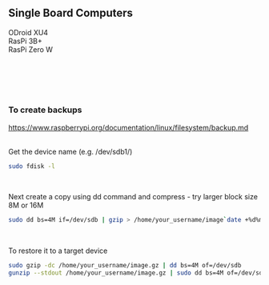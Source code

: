 ## Single Board Computers

ODroid XU4  
RasPi 3B+  
RasPi Zero W  

<br><br>
---  
### To create backups  
https://www.raspberrypi.org/documentation/linux/filesystem/backup.md  
<br>


Get the device name (e.g. /dev/sdb1/)
```bash
sudo fdisk -l
```  
<br>

Next create a copy using dd command and compress - try larger block size 8M or 16M
```bash
sudo dd bs=4M if=/dev/sdb | gzip > /home/your_username/image`date +%d%m%y`.gz
```
<br>

To restore it to a target device
```bash
sudo gzip -dc /home/your_username/image.gz | dd bs=4M of=/dev/sdb
gunzip --stdout /home/your_username/image.gz | sudo dd bs=4M of=/dev/sdb
```
